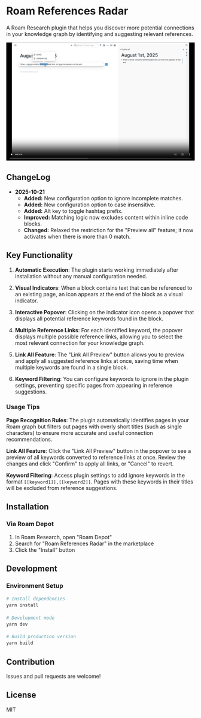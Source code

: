 # Roam References Radar

A Roam Research plugin that helps you discover more potential connections in your knowledge graph by identifying and suggesting relevant references.
 


[![](https://raw.githubusercontent.com/dive2Pro/roam-references-radar/refs/heads/main/assets/demo.png)](https://github.com/user-attachments/assets/5727d9dc-5603-4973-ba23-43f41bdb6d5d)

## ChangeLog

- **2025-10-21**
  - **Added:** New configuration option to ignore incomplete matches.
  - **Added:** New configuration option to case insensitive.
  - **Added:** Alt key to toggle hashtag prefix.
  - **Improved:** Matching logic now excludes content within inline code blocks.
  - **Changed:** Relaxed the restriction for the "Preview all" feature; it now activates when there is more than 0 match.

## Key Functionality

1. **Automatic Execution**: The plugin starts working immediately after installation without any manual configuration needed.

2. **Visual Indicators**: When a block contains text that can be referenced to an existing page, an icon appears at the end of the block as a visual indicator.

3. **Interactive Popover**: Clicking on the indicator icon opens a popover that displays all potential reference keywords found in the block.

4. **Multiple Reference Links**: For each identified keyword, the popover displays multiple possible reference links, allowing you to select the most relevant connection for your knowledge graph.

5. **Link All Feature**: The "Link All Preview" button allows you to preview and apply all suggested reference links at once, saving time when multiple keywords are found in a single block.

6. **Keyword Filtering**: You can configure keywords to ignore in the plugin settings, preventing specific pages from appearing in reference suggestions.


### Usage Tips

**Page Recognition Rules**: The plugin automatically identifies pages in your Roam graph but filters out pages with overly short titles (such as single characters) to ensure more accurate and useful connection recommendations.

**Link All Feature**: Click the "Link All Preview" button in the popover to see a preview of all keywords converted to reference links at once. Review the changes and click "Confirm" to apply all links, or "Cancel" to revert.

**Keyword Filtering**: Access plugin settings to add ignore keywords in the format `[[keyword1]],[[keyword2]]`. Pages with these keywords in their titles will be excluded from reference suggestions.


## Installation

### Via Roam Depot

1. In Roam Research, open "Roam Depot"
2. Search for "Roam References Radar" in the marketplace
3. Click the "Install" button


## Development

### Environment Setup

```bash
# Install dependencies
yarn install

# Development mode
yarn dev

# Build production version
yarn build
```


## Contribution

Issues and pull requests are welcome!

## License

MIT
